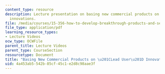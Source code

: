 ```yaml
---
content_type: resource
description: Lecture presentation on basing new commercial products on "lead user"
  innovations.
file: /media/courses/15-356-how-to-develop-breakthrough-products-and-services-spring-2012/4a453ab5542b85cf45c1e2d8c98aae3f_MIT15_356S12_lec02.pdf
file_type: application/pdf
learning_resource_types:
- Lecture Videos
ocw_type: OCWFile
parent_title: Lecture Videos
parent_type: CourseSection
resourcetype: Document
title: "Basing New Commercial Products on \u201CLead User\u201D Innovations"
uid: 4a453ab5-542b-85cf-45c1-e2d8c98aae3f
---
```

